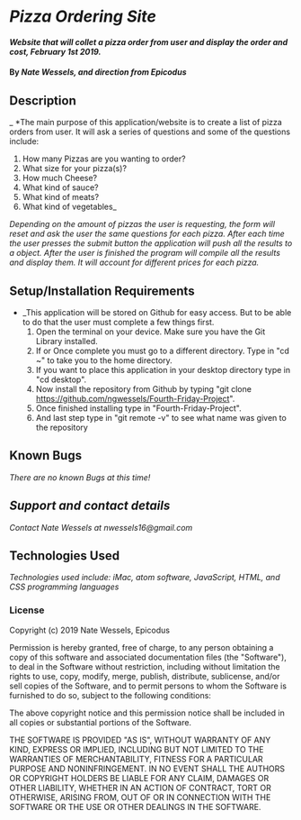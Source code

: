 # _Pizza Ordering Site_

#### _Website that will collet a pizza order from user and display the order and cost, February 1st 2019._

#### By _Nate Wessels, and direction from Epicodus_

## Description

_ *The main purpose of this application/website is to create a list of pizza orders from user. It will ask a series of questions and some of the questions include:
  1. How many Pizzas are you wanting to order?
  2. What size for your pizza(s)?
  3. How much Cheese?
  4. What kind of sauce?
  5. What kind of meats?
  6. What kind of vegetables_
  
_Depending on the amount of pizzas the user is requesting, the form will reset and ask the user the same questions for each pizza. After each time the user presses the submit button the application will push all the results to a object. After the user is finished the program will compile all the results and display them. It will account for different prices for each pizza._


## Setup/Installation Requirements

* _This application will be stored on Github for easy access. But to be able to do that the user must complete a few things first.
  1. Open the terminal on your device. Make sure you have the Git Library installed.
  2. If or Once complete you must go to a different directory. Type in "cd ~" to take you to the home directory.
  3. If you want to place this application in your desktop directory type in "cd desktop".
  4. Now install the repository from Github by typing "git clone https://github.com/ngwessels/Fourth-Friday-Project".
  5. Once finished installing type in "Fourth-Friday-Project".
  6. And last step type in "git remote -v" to see what name was given to the repository

## Known Bugs

_There are no known Bugs at this time!_

## _Support and contact details_

_Contact Nate Wessels at nwessels16@gmail.com_

## Technologies Used

_Technologies used include: iMac, atom software, JavaScript, HTML, and CSS programming languages_

### License

Copyright (c) 2019 Nate Wessels, Epicodus

Permission is hereby granted, free of charge, to any person obtaining a copy of this software and associated documentation files (the "Software"), to deal in the Software without restriction, including without limitation the rights to use, copy, modify, merge, publish, distribute, sublicense, and/or sell copies of the Software, and to permit persons to whom the Software is furnished to do so, subject to the following conditions:

The above copyright notice and this permission notice shall be included in all copies or substantial portions of the Software.

THE SOFTWARE IS PROVIDED "AS IS", WITHOUT WARRANTY OF ANY KIND, EXPRESS OR IMPLIED, INCLUDING BUT NOT LIMITED TO THE WARRANTIES OF MERCHANTABILITY, FITNESS FOR A PARTICULAR PURPOSE AND NONINFRINGEMENT. IN NO EVENT SHALL THE AUTHORS OR COPYRIGHT HOLDERS BE LIABLE FOR ANY CLAIM, DAMAGES OR OTHER LIABILITY, WHETHER IN AN ACTION OF CONTRACT, TORT OR OTHERWISE, ARISING FROM, OUT OF OR IN CONNECTION WITH THE SOFTWARE OR THE USE OR OTHER DEALINGS IN THE SOFTWARE.
